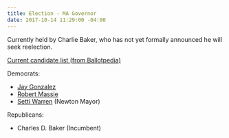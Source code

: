 ```yaml
---
title: Election - MA Governor
date: 2017-10-14 11:29:00 -04:00
---
```


Currently held by Charlie Baker, who has not yet formally announced he will seek reelection. 

[Current candidate list (from Ballotpedia)](https://ballotpedia.org/Massachusetts_gubernatorial_and_lieutenant_gubernatorial_election,_2018)

Democrats:
* [Jay Gonzalez](http://jay4ma.com/)
* [Robert Massie](https://www.bobmassie2018.com/)
* [Setti Warren](http://settiwarren.com/) (Newton Mayor)

Republicans:
* Charles D. Baker (Incumbent)
